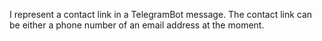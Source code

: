 I represent a contact link in a TelegramBot message. The contact link can be either a phone number of an email address at the moment.